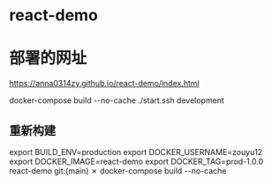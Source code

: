 # react-demo

# 部署的网址 

https://anna0314zy.github.io/react-demo/index.html


docker-compose build --no-cache
./start.ssh development
## 重新构建
export BUILD_ENV=production
export DOCKER_USERNAME=zouyu12
export DOCKER_IMAGE=react-demo
export DOCKER_TAG=prod-1.0.0
react-demo git:(main) ✗ docker-compose build --no-cache